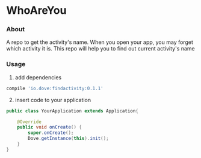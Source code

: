 # WhoAreYou

### About

A repo to get the activity's name.
When you open your app, you may forget which activity it is.
This repo will help you to find out current activity's name

### Usage

1. add dependencies

```groovy
compile 'io.dove:findactivity:0.1.1'
```

2. insert code to your application

```java
public class YourApplication extends Application{

    @Override
    public void onCreate() {
        super.onCreate();
        Dove.getInstance(this).init();
    }
}
```
